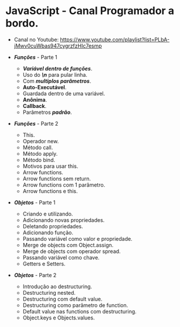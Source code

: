 # JavaScript - Canal Programador a bordo.

- Canal no Youtube: https://www.youtube.com/playlist?list=PLbA-jMwv0cuWbas947cygrzfzHIc7esmp


- ***Funções*** - Parte 1
    - ***Variável dentro de funções***.
    - Uso do ***\n*** para pular linha.
    - Com ***multiplos parâmetros***.
    - **Auto-Executável**.
    - Guardada dentro de uma variável.
    - **Anônima**.
    - **Callback**.
    - Parâmetros ***padrão***.


- ***Funções*** - Parte 2

    - This.
    - Operador new.
    - Método call.
    - Método apply.
    - Método bind.
    - Motivos para usar this.
    - Arrow functions.
    - Arrow functions sem return.
    - Arrow functions com 1 parâmetro.
    - Arrow functions e this.


- ***Objetos*** - Parte 1

    - Criando e utilizando.
    - Adicionando novas propriedades.
    - Deletando propriedades.
    - Adicionando função.
    - Passando variável como valor e propriedade.
    - Merge de objects com Object.assign.
    - Merge de objects com operador spread.
    - Passando variável como chave.
    - Getters e Setters.


- ***Objetos*** - Parte 2

    - Introdução ao destructuring.
    - Destructuring nested.
    - Destructuring com default value.
    - Destructuring como parâmetro de function.
    - Default value nas functions com destructuring.
    - Object.keys e Objects.values.